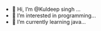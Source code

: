 - 👋 Hi, I’m @Kuldeep singh ...
- 👀 I’m interested in programming...
- 🌱 I’m currently learning java...
